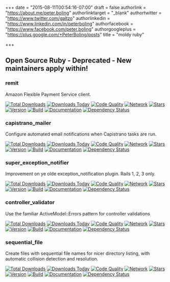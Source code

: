 +++
date = "2015-08-11T00:54:16-07:00"
draft = false
authorlink = "https://about.me/peter.boling"
authorlinktarget = "_blank"
authortwitter = "https://www.twitter.com/galtzo"
authorlinkedin = "https://www.linkedin.com/in/peterboling"
authorfacebook = "https://www.facebook.com/peter.boling"
authorgoogleplus = "https://plus.google.com/+PeterBoling/posts"
title = "moldy ruby"

+++

## Open Source Ruby - Deprecated - New maintainers apply within!

### remit

Amazon Flexible Payment Service client.

[![Total Downloads](https://img.shields.io/gem/rt/remit.svg)](https://github.com/tylerhunt/remit)
[![Downloads Today](https://img.shields.io/gem/rd/remit.svg)](https://github.com/tylerhunt/remit)
[![Code Quality](https://img.shields.io/codeclimate/github/tylerhunt/remit.svg)](https://codeclimate.com/github/tylerhunt/remit)
[![Network](https://img.shields.io/github/forks/tylerhunt/remit.svg?style=social)](https://github.com/tylerhunt/remit/network)
[![Stars](https://img.shields.io/github/stars/tylerhunt/remit.svg?style=social)](https://github.com/tylerhunt/remit/stargazers)
[![Version](https://img.shields.io/gem/v/remit.svg)](https://rubygems.org/gems/remit)
[![Build](https://img.shields.io/travis/tylerhunt/remit.svg)](https://travis-ci.org/tylerhunt/remit)
[![Documentation](http://inch-ci.org/github/tylerhunt/remit.png)](http://inch-ci.org/github/tylerhunt/remit)
[![Dependency Status](https://gemnasium.com/tylerhunt/remit.png)](https://gemnasium.com/tylerhunt/remit)

### capistrano_mailer

Configure automated email notifications when Capistrano tasks are run.

[![Total Downloads](https://img.shields.io/gem/rt/capistrano_mailer.svg)](https://github.com/pboling/capistrano_mailer)
[![Downloads Today](https://img.shields.io/gem/rd/capistrano_mailer.svg)](https://github.com/pboling/capistrano_mailer)
[![Code Quality](https://img.shields.io/codeclimate/github/pboling/capistrano_mailer.svg)](https://codeclimate.com/github/pboling/capistrano_mailer)
[![Network](https://img.shields.io/github/forks/pboling/capistrano_mailer.svg?style=social)](https://github.com/pboling/capistrano_mailer/network)
[![Stars](https://img.shields.io/github/stars/pboling/capistrano_mailer.svg?style=social)](https://github.com/pboling/capistrano_mailer/stargazers)
[![Version](https://img.shields.io/gem/v/capistrano_mailer.svg)](https://rubygems.org/gems/capistrano_mailer)
[![Build](https://img.shields.io/travis/pboling/capistrano_mailer.svg)](https://travis-ci.org/pboling/capistrano_mailer)
[![Documentation](http://inch-ci.org/github/pboling/capistrano_mailer.png)](http://inch-ci.org/github/pboling/capistrano_mailer)
[![Dependency Status](https://gemnasium.com/pboling/capistrano_mailer.png)](https://gemnasium.com/pboling/capistrano_mailer)

### super_exception_notifier

Improvement on ye olde exception_notification plugin.  Rails 1, 2, 3 only.

[![Total Downloads](https://img.shields.io/gem/rt/super_exception_notifier.svg)](https://github.com/pboling/exception_notification)
[![Downloads Today](https://img.shields.io/gem/rd/super_exception_notifier.svg)](https://github.com/pboling/exception_notification)
[![Code Quality](https://img.shields.io/codeclimate/github/pboling/exception_notification.svg)](https://codeclimate.com/github/pboling/exception_notification)
[![Network](https://img.shields.io/github/forks/pboling/exception_notification.svg?style=social)](https://github.com/pboling/exception_notification/network)
[![Stars](https://img.shields.io/github/stars/pboling/exception_notification.svg?style=social)](https://github.com/pboling/exception_notification/stargazers)
[![Version](https://img.shields.io/gem/v/super_exception_notifier.svg)](https://rubygems.org/gems/super_exception_notifier)
[![Build](https://img.shields.io/travis/pboling/exception_notification.svg)](https://travis-ci.org/pboling/exception_notification)
[![Documentation](http://inch-ci.org/github/pboling/exception_notification.png)](http://inch-ci.org/github/pboling/exception_notification)
[![Dependency Status](https://gemnasium.com/pboling/exception_notification.png)](https://gemnasium.com/pboling/exception_notification)

### controller_validator

Use the familiar ActiveModel::Errors pattern for controller validations

[![Total Downloads](https://img.shields.io/gem/rt/controller_validator.svg)](https://github.com/pboling/controller_validator)
[![Downloads Today](https://img.shields.io/gem/rd/controller_validator.svg)](https://github.com/pboling/controller_validator)
[![Code Quality](https://img.shields.io/codeclimate/github/pboling/controller_validator.svg)](https://codeclimate.com/github/pboling/controller_validator)
[![Network](https://img.shields.io/github/forks/pboling/controller_validator.svg?style=social)](https://github.com/pboling/controller_validator/network)
[![Stars](https://img.shields.io/github/stars/pboling/controller_validator.svg?style=social)](https://github.com/pboling/controller_validator/stargazers)
[![Version](https://img.shields.io/gem/v/controller_validator.svg)](https://rubygems.org/gems/controller_validator)
[![Build](https://img.shields.io/travis/pboling/controller_validator.svg)](https://travis-ci.org/pboling/controller_validator)
[![Documentation](http://inch-ci.org/github/pboling/controller_validator.png)](http://inch-ci.org/github/pboling/controller_validator)
[![Dependency Status](https://gemnasium.com/pboling/controller_validator.png)](https://gemnasium.com/pboling/controller_validator)

### sequential_file

Create files with sequential file names for nicer directory listing, with automatic collision detection and resolution.

[![Total Downloads](https://img.shields.io/gem/rt/status_tag.svg)](https://github.com/pboling/status_tag)
[![Downloads Today](https://img.shields.io/gem/rd/status_tag.svg)](https://github.com/pboling/status_tag)
[![Code Quality](https://img.shields.io/codeclimate/github/pboling/status_tag.svg)](https://codeclimate.com/github/pboling/status_tag)
[![Network](https://img.shields.io/github/forks/pboling/status_tag.svg?style=social)](https://github.com/pboling/status_tag/network)
[![Stars](https://img.shields.io/github/stars/pboling/status_tag.svg?style=social)](https://github.com/pboling/status_tag/stargazers)
[![Version](https://img.shields.io/gem/v/status_tag.svg)](https://rubygems.org/gems/status_tag)
[![Build](https://img.shields.io/travis/pboling/status_tag.svg)](https://travis-ci.org/pboling/status_tag)
[![Documentation](http://inch-ci.org/github/pboling/status_tag.png)](http://inch-ci.org/github/pboling/status_tag)
[![Dependency Status](https://gemnasium.com/pboling/status_tag.png)](https://gemnasium.com/pboling/status_tag)

